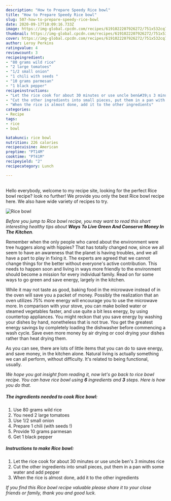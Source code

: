 ```yaml
---
description: "How to Prepare Speedy Rice bowl"
title: "How to Prepare Speedy Rice bowl"
slug: 507-how-to-prepare-speedy-rice-bowl
date: 2020-09-17T10:09:16.733Z
image: https://img-global.cpcdn.com/recipes/6191022207926272/751x532cq70/rice-bowl-recipe-main-photo.jpg
thumbnail: https://img-global.cpcdn.com/recipes/6191022207926272/751x532cq70/rice-bowl-recipe-main-photo.jpg
cover: https://img-global.cpcdn.com/recipes/6191022207926272/751x532cq70/rice-bowl-recipe-main-photo.jpg
author: Leroy Perkins
ratingvalue: 4
reviewcount: 3
recipeingredient:
- "80 grams wild rice"
- "2 large tomatoes"
- "1/2 small onion"
- "1 chili with seeds "
- "10 grams parmesan"
- "1 black pepper"
recipeinstructions:
- "Let the rice cook for about 30 minutes or use uncle ben&#39;s 3 minutes rice"
- "Cut the other ingredients into small pieces, put them in a pan with some water and add pepper"
- "When the rice is almost done, add it to the other ingredients"
categories:
- Recipe
tags:
- rice
- bowl

katakunci: rice bowl 
nutrition: 226 calories
recipecuisine: American
preptime: "PT14M"
cooktime: "PT41M"
recipeyield: "2"
recipecategory: Lunch

---
```

<br>
Hello everybody, welcome to my recipe site, looking for the perfect Rice bowl recipe? look no further! We provide you only the best Rice bowl recipe here. We also have wide variety of recipes to try.
<br>


![Rice bowl](https://img-global.cpcdn.com/recipes/6191022207926272/751x532cq70/rice-bowl-recipe-main-photo.jpg)

<i>Before you jump to Rice bowl recipe, you may want to read this short interesting healthy tips about 
<strong>Ways To Live Green And Conserve Money In The Kitchen</strong>.</i>
</br>

Remember when the only people who cared about the environment were tree huggers along with hippies? That has totally changed now, since we all seem to have an awareness that the planet is having troubles, and we all have a part to play in fixing it. The experts are agreed that we cannot change things for the better without everyone's active contribution. This needs to happen soon and living in ways more friendly to the environment should become a mission for every individual family. Read on for some ways to go green and save energy, largely in the kitchen.

While it may not taste as good, baking food in the microwave instead of in the oven will save you a packet of money. Possibly the realization that an oven utilizes 75% more energy will encourage you to use the microwave more. In comparison with your stove, you can make boiled water or steamed vegetables faster, and use quite a bit less energy, by using countertop appliances. You might reckon that you save energy by washing your dishes by hand, nonetheless that is not true. You get the greatest energy savings by completely loading the dishwasher before commencing a wash cycle. Save even more money by air drying or cool drying your dishes rather than heat drying them.

As you can see, there are lots of little items that you can do to save energy, and save money, in the kitchen alone. Natural living is actually something we can all perform, without difficulty. It's related to being functional, usually.


<i>We hope you got insight from reading it, now let's go back to rice bowl recipe. You can have rice bowl using <strong>6</strong> ingredients and <strong>3</strong> steps. Here is how you do that.
</i>

##### The ingredients needed to cook Rice bowl:

1. Use 80 grams wild rice
1. You need 2 large tomatoes
1. Use 1/2 small onion
1. Prepare 1 chili (with seeds !)
1. Provide 10 grams parmesan
1. Get 1 black pepper


##### Instructions to make Rice bowl:

1. Let the rice cook for about 30 minutes or use uncle ben&#39;s 3 minutes rice
1. Cut the other ingredients into small pieces, put them in a pan with some water and add pepper
1. When the rice is almost done, add it to the other ingredients


<i>If you find this Rice bowl recipe valuable please share it to your close friends or family, thank you and good luck.</i>
